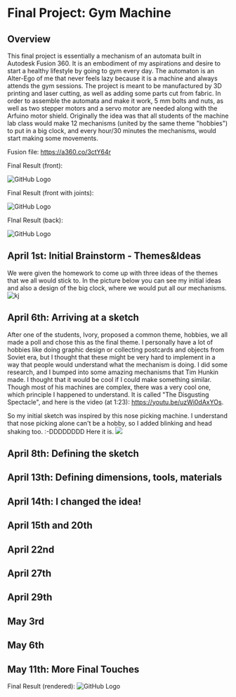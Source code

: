 # Final Project: Gym Machine
## Overview
This final project is essentially a mechanism of an automata built in Autodesk Fusion 360. It is an embodiment of my aspirations and desire to start a healthy lifestyle by going to gym every day. The automaton is an Alter-Ego of me that never feels lazy because it is a machine and always attends the gym sessions. 
The project is meant to be manufactured by 3D printing and laser cutting, as well as adding some parts cut from fabric. In order to assemble the automata and make it work, 5 mm bolts and nuts, as well as two stepper motors and a servo motor are needed along with the Arfuino motor shield. 
Originally the idea was that all students of the machine lab class would make 12 mechanisms (united by the same theme "hobbies") to put in a big clock, and every hour/30 minutes the mechanisms, would start making some movements. 

Fusion file: https://a360.co/3ctY64r

Final Result (front):

![GitHub Logo](frontno.png)

Final Result (front with joints):

![GitHub Logo](frontyes.png)


FInal Result (back):

![GitHub Logo](backno.png)


## April 1st: Initial Brainstorm - Themes&Ideas

We were given the homework to come up with three ideas of the themes that we all would stick to.
In the picture below you can see my initial ideas and also a design of the big clock, where we would put all our mechanisms.
![kj](aideas.png)

## April 6th: Arriving at a sketch
After one of the students, Ivory, proposed a common theme, hobbies, we all made a poll and chose this as the final theme.
I personally have a lot of hobbies like doing graphic design or collecting postcards and objects from Soviet era, but I thought that these might be very hard to implement in a way that people would understand what the mechanism is doing.
I did some research, and I bumped into some amazing mechanisms that Tim Hunkin made. I thought that it would be cool if I could make something similar. Though most of his machines are complex, there was a very cool one, which principle I happened to understand. It is called "The Disgusting Spectacle", and here is the video (at 1:23): https://youtu.be/uzWi0dAxYOs. 

So my initial sketch was inspired by this nose picking machine. I understand that nose picking alone can't be a hobby, so I added blinking and head shaking too. :-DDDDDDDD
Here it is. 
![](nose_picking.png)

## April 8th: Defining the sketch



## April 13th: Defining dimensions, tools, materials


## April 14th: I changed the idea!

## April 15th and 20th

## April 22nd

## April 27th

## April 29th

## May 3rd

## May 6th

## May 11th: More Final Touches

Final Result (rendered):
![GitHub Logo](Gym_end.png)
